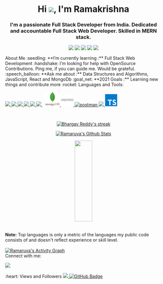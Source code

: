 <!-- ![](https://visitor-badge.glitch.me/badge?page_id=Ramaruva) -->
<!-- <p align="left"> <img src="https://komarev.com/ghpvc/?username=Ramaruva&label=Profile%20views&color=0e75b6&style=flat" alt="Ramaruva" /> </p> -->
<h1 align="center">Hi <img src="https://raw.githubusercontent.com/MartinHeinz/MartinHeinz/master/wave.gif" width="30px">, I'm Ramakrishna</h1>
<h3 align="center">I'm a passionate Full Stack Developer from India. Dedicated and accountable Full Stack Web Developer. Skilled in MERN stack.</h3>
<p align= "center">
<img src="https://img.shields.io/badge/JS-Javascript-red"/>
<img src="https://img.shields.io/badge/React-React-blue"/>
<img src="https://img.shields.io/badge/Node-node-green"/>
<img src="https://img.shields.io/badge/express-Express-blueviolet"/>
<img src="https://img.shields.io/badge/Mongodb-mongodb-brightgreen"/>
</p>
 About Me
:seedling: **I’m currently learning :** Full Stack Web Development
:handshake: I’m looking for help with OpenSource Contributions. Ping me, if you can guide me. Would be grateful.
:speech_balloon: **Ask me about :** Data Structures and Algorithms, JavaScript, React and MongoDb
:goal_net: **2021 Goals :** Learning new things and contribute more
<!-- :mailbox: You can reach me at [chat](mailto:ramrj1428@gmail.com)! -->
 :rocket: Languages and Tools:
<p align="left">
    <a href="https://www.w3.org/html/" target="_blank"> <img src="https://img.icons8.com/color/48/000000/html-5.png"/> </a>
    <a href="https://www.w3schools.com/css/" target="_blank"> <img src="https://img.icons8.com/color/48/000000/css3.png"/> </a>
    <a href="https://developer.mozilla.org/en-US/docs/Web/JavaScript" target="_blank"> <img src="https://img.icons8.com/color/48/000000/javascript.png"/> </a>
    <a href="https://reactjs.org/" target="_blank"> <img src="https://img.icons8.com/color/48/000000/react-native.png"/> </a>
    <a href="https://redux.js.org" target="_blank"> <img src="https://img.icons8.com/color/48/000000/redux.png"/> </a>
    <!-- <a href="https://getbootstrap.com" target="_blank"> <img src="https://img.icons8.com/color/48/000000/bootstrap.png"/> </a>  -->
    <a style="padding-right:8px;" href="https://nodejs.org" target="_blank"> <img src="https://img.icons8.com/color/48/000000/nodejs.png"/> </a>
     <a href="https://www.mongodb.com/" target="_blank"> <img src="https://raw.githubusercontent.com/devicons/devicon/master/icons/mongodb/mongodb-original-wordmark.svg" alt="mongodb" width="48" height="48"/> </a>
     <a href="https://expressjs.com" target="_blank"> <img src="https://raw.githubusercontent.com/devicons/devicon/master/icons/express/express-original-wordmark.svg" alt="express" width="40" height="40"/> </a>
     <a href="https://postman.com" target="_blank"> <img src="https://www.vectorlogo.zone/logos/getpostman/getpostman-icon.svg" alt="postman" width="45" height="45"/> </a>
    <!-- <a style="padding-right:8px;" href="https://www.mysql.com/" target="_blank"> <img src="https://img.icons8.com/fluent/50/000000/mysql-logo.png"/> </a> -->
    <!-- <a href="https://firebase.google.com/" target="_blank"> <img src="https://img.icons8.com/color/48/000000/firebase.png"/> </a>  -->
    <a href="https://git-scm.com/" target="_blank"> <img src="https://img.icons8.com/color/48/000000/git.png"/> </a>
      <a href="https://www.typescriptlang.org/" target="_blank"> <img src="https://raw.githubusercontent.com/devicons/devicon/master/icons/typescript/typescript-original.svg" alt="typescript" width="40" height="40"/> </a>
</p>
<br/>
<p align="center">
    <a href="https://github.com/Ramaruva/github-readme-streak-stats">
        <img title=":fire: Get streak stats for your profile at git.io/streak-stats" alt="Bhargav Reddy's streak" src="https://github-readme-streak-stats.herokuapp.com/?user=Ramaruva&theme=black-ice&hide_border=true&stroke=0000&background=060A0CD0"/>
    </a>
</p>
  <p align="center">
    <a href="https://github.com/Ramaruva/github-readme-stats"><img alt="Ramaruva's Github Stats" src="https://github-readme-stats.vercel.app/api?username=Ramaruva&show_icons=true&count_private=true&theme=react&hide_border=true&bg_color=0D1117" /></a>
    </p>
    <!-- <p align="center">
  <a href="https://github.com/Ramaruva/github-readme-stats"><img alt="Ramaruva's Top Languages" src="https://github-readme-stats.vercel.app/api/top-langs/?username=Ramaruva&langs_count=8&count_private=true&layout=compact&theme=react&hide_border=true&bg_color=0D1117" /></a></p> -->
  <p align="center">
    <img src="https://github-readme-stats.vercel.app/api/top-langs/?username=Ramaruva&theme=react&hide_border=true&bg_color=0D1117" height="260px" width="33.25%"/>
    </p>
  <!-- <p>
  <img align="center" src="https://github-readme-stats.vercel.app/api/top-langs?username=Ramaruva&show_icons=true&locale=en&layout=compact" alt="Bhargav1224"/>
</p>
<p><img align="center" src="https://github-readme-stats.vercel.app/api?username=Ramaruva&show_icons=true&locale=en" alt="Ramaruva" /></p> -->
  <br/>
  <b>Note:</b> Top languages is only a metric of the languages my public code consists of and doesn't reflect experience or skill level.
<br/>
<br/>
<a href="https://github.com/Ramaruva/github-readme-activity-graph"><img alt="Ramaruva's Activity Graph" src="https://activity-graph.herokuapp.com/graph?username=Ramaruva&bg_color=0D1117&color=5BCDEC&line=5BCDEC&point=FFFFFF&hide_border=true" /></a>
<br/>
 Connect with me:
<p align="left">
<a href = "https://www.linkedin.com/in/ramakrishnaaruva/"><img src="https://img.icons8.com/fluent/48/000000/linkedin.png"/></a>
<!-- <a href = ""><img src="https://img.icons8.com/color/48/000000/youtube-play.png"/></a> -->
</p>
 :heart: Views and Followers
<a href="https://Ramaruva/github-profile-views-counter">
    <img src="https://komarev.com/ghpvc/?username=Ramaruva">
</a>
<a href="https://github.com/Ramaruva?tab=followers"><img src="https://img.shields.io/github/followers/Ramaruva?label=Followers&style=social" alt="GitHub Badge"></a>
